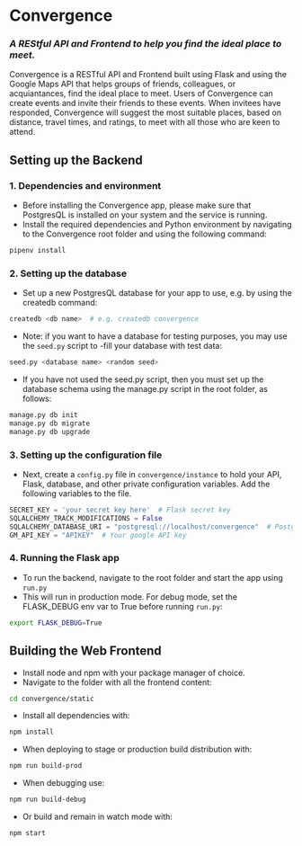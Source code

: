 # Convergence
### _A REStful API and Frontend to help you find the ideal place to meet._

Convergence is a RESTful API and Frontend built using Flask and using the Google Maps API that helps groups of friends, colleagues, or acquiantances, find the ideal place to meet.
Users of Convergence can create events and invite their friends to these events. When invitees have responded, Convergence will suggest the most suitable places, based on distance, travel times, and ratings, to meet with all those who are keen to attend.

## **Setting up the Backend**

### 1. Dependencies and environment
- Before installing the Convergence app, please make sure that PostgresQL is installed on your system and the service is running. 
- Install the required dependencies and Python environment by navigating to the Convergence root folder and using the following command:
```sh
pipenv install
```
### 2. Setting up the database

- Set up a new PostgresQL database for your app to use, e.g. by using the createdb command:
``` sh
createdb <db name>  # e.g. createdb convergence
```
- Note: if you want to have a database for testing purposes, you may use the `seed.py` script to -fill your database with test data: 
```sh
seed.py <database name> <random seed>
```

- If you have not used the seed.py script, then you must set up the database schema using the manage.py script in the root folder, as follows:
```Python
manage.py db init
manage.py db migrate
manage.py db upgrade
```

### 3. Setting up the configuration file

- Next, create a `config.py` file in `convergence/instance` to hold your API, Flask, database, and other private configuration variables. Add the following variables to the file.
```Python
SECRET_KEY = 'your secret key here'  # Flask secret key
SQLALCHEMY_TRACK_MODIFICATIONS = False 
SQLALCHEMY_DATABASE_URI = "postgresql://localhost/convergence"  # PostgresQL database URL
GM_API_KEY = "APIKEY"  # Your google API key
```

### 4. Running the Flask app

- To run the backend, navigate to the root folder and start the app using `run.py`
- This will run in production mode. For debug mode, set the FLASK_DEBUG env var to True before running `run.py`:
```sh
export FLASK_DEBUG=True
```

## **Building the Web Frontend**

- Install node and npm with your package manager of choice.
- Navigate to the folder with all the frontend content:
```sh
cd convergence/static
```
- Install all dependencies with:
```sh
npm install
```
- When deploying to stage or production build distribution with:
```sh
npm run build-prod
```
- When debugging use:
```sh
npm run build-debug
```
- Or build and remain in watch mode with:
```sh
npm start
```
